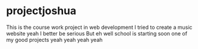 # projectjoshua
This is the course work  project in web development
I tried to create a music website
yeah
I better be serious 
But eh
well school is starting soon
one of my good projects
yeah
yeah
yeah
yeah
